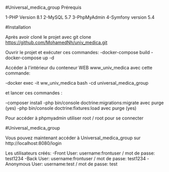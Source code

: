 #Universal_medica_group Prérequis

1-PHP Version 8.1
2-MySQL 5.7
3-PhpMyAdmin
4-Symfony version 5.4

#Installation

Après avoir cloné le projet avec git clone https://github.com/MohamedNh/univ_medica.git

Ouvrir le projet et exécuter ces commandes:
-docker-compose build
-docker-compose up -d

Accéder à l'intérieur du conteneur WEB www_univ_medica avec cette commande:

-docker exec -it ww_univ_medica bash
-cd universal_medica_group

et lancer ces commandes :

-composer install
-php bin/console doctrine:migrations:migrate avec purge (yes)
-php bin/console doctrine:fixtures:load avec purge (yes)

Pour accéder à phpmyadmin utiliser root / root pour se connecter

#Universal_medica_group 

Vous pouvez maintenant accéder à Universal_medica_group sur http://localhost:8080/login

Les utilisateurs créés:
-Front User: 
  username:frontuser / mot de passe: test1234 
-Back User: 
  username:frontuser / mot de passe: test1234 
-Anonymous User:
  username:test / mot de passe: test 

